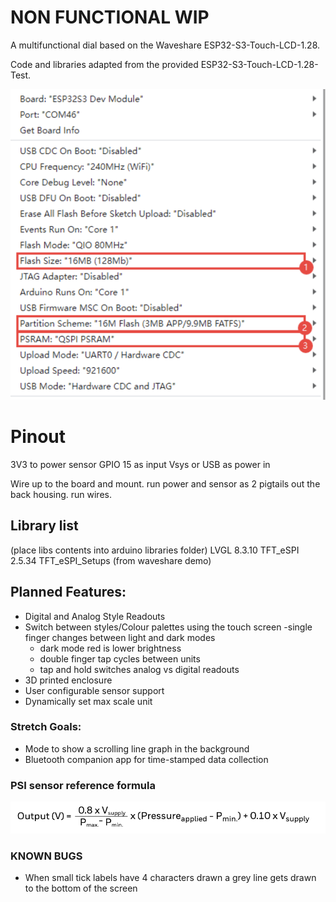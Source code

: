 # NON FUNCTIONAL WIP

A multifunctional dial based on the Waveshare ESP32-S3-Touch-LCD-1.28.

Code and libraries adapted from the provided ESP32-S3-Touch-LCD-1.28-Test.

![alt text](./README_assets//image.png)

# Pinout
3V3 to power sensor
GPIO 15 as input
Vsys or USB as power in

Wire up to the board and mount. run power and sensor as 2 pigtails out the back housing. run wires. 


## Library list
(place libs contents into arduino libraries folder)
LVGL  8.3.10
TFT_eSPI 2.5.34
TFT_eSPI_Setups (from waveshare demo)

## Planned Features:
- Digital and Analog Style Readouts
- Switch between styles/Colour palettes using the touch screen
    -single finger changes between light and dark modes
    - dark mode red is lower brightness
    - double finger tap cycles between units
    - tap and hold switches analog vs digital readouts
- 3D printed enclosure
- User configurable sensor support
- Dynamically set max scale unit

### Stretch Goals:
- Mode to show a scrolling line graph in the background
- Bluetooth companion app for time-stamped data collection

### PSI sensor reference formula
![alt text](./README_assets//pressure.png)

### KNOWN BUGS
- When small tick labels have 4 characters drawn a grey line gets drawn to the bottom of the screen
